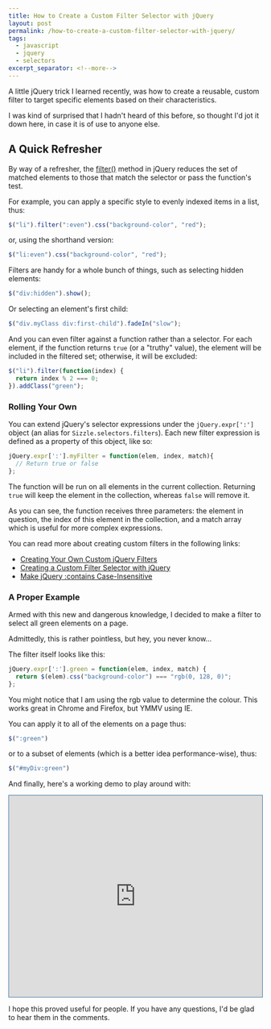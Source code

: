 ```yaml
---
title: How to Create a Custom Filter Selector with jQuery
layout: post
permalink: /how-to-create-a-custom-filter-selector-with-jquery/
tags:
  - javascript
  - jquery
  - selectors
excerpt_separator: <!--more-->
---
```


A little jQuery trick I learned recently, was how to create a reusable, custom filter to target specific elements based on their characteristics.

I was kind of surprised that I hadn't heard of this before, so thought I'd jot it down here, in case it is of use to anyone else.

<!--more-->

## A Quick Refresher

By way of a refresher, the [filter()](http://api.jquery.com/filter/ "jQuery API Documentation: .filter()") method in jQuery reduces the set of matched elements to those that match the selector or pass the function's test.

For example, you can apply a specific style to evenly indexed items in a list, thus:

```js
$("li").filter(":even").css("background-color", "red");
```

or, using the shorthand version:

```js
$("li:even").css("background-color", "red");
```

Filters are handy for a whole bunch of things, such as selecting hidden elements:

```js
$("div:hidden").show();
```

Or selecting an element's first child:

```js
$("div.myClass div:first-child").fadeIn("slow");
```

And you can even filter against a function rather than a selector. For each element, if the function returns `true` (or a "truthy" value), the element will be included in the filtered set; otherwise, it will be excluded:

```js
$("li").filter(function(index) {
  return index % 2 === 0;
}).addClass("green");
```

### Rolling Your Own

You can extend jQuery's selector expressions under the `jQuery.expr[':']` object (an alias for `Sizzle.selectors.filters`). Each new filter expression is defined as a property of this object, like so:

```js
jQuery.expr[':'].myFilter = function(elem, index, match){
  // Return true or false
};
```

The function will be run on all elements in the current collection. Returning `true` will keep the element in the collection, whereas `false` will remove it.

As you can see, the function receives three parameters: the element in question, the index of this element in the collection, and a match array which is useful for more complex expressions.

You can read more about creating custom filters in the following links:

-  [Creating Your Own Custom jQuery Filters](http://sampsonblog.com/279/creating-your-own-custom-jquery-filters "Jonathan Sampson - Creating Your Own Custom jQuery Filters")
-  [Creating a Custom Filter Selector with jQuery](http://answers.oreilly.com/topic/1055-creating-a-custom-filter-selector-with-jquery/ "An excerpt from the jQuery Cookbook")
-  [Make jQuery :contains Case-Insensitive](http://css-tricks.com/snippets/jquery/make-jquery-contains-case-insensitive/ "CSS-Tricks > Code Snippets > jQuery")

### A Proper Example

Armed with this new and dangerous knowledge, I decided to make a filter to select all green elements on a page.

Admittedly, this is rather pointless, but hey, you never know…

The filter itself looks like this:

```js
jQuery.expr[':'].green = function(elem, index, match) {
  return $(elem).css("background-color") === "rgb(0, 128, 0)";
};
```

You might notice that I am using the rgb value to determine the colour. This works great in Chrome and Firefox, but YMMV using IE.

You can apply it to all of the elements on a page thus:

```js
$(":green")
```

or to a subset of elements (which is a better idea performance-wise), thus:

```js
$("#myDiv:green")
```

And finally, here's a working demo to play around with:

<iframe style="width:100%; height:400px; border:solid #4173A0 1px;" src="http://jsfiddle.net/hibbard_eu/VcxNC/embedded/result,js,html,css/light/" frameborder="0"></iframe>

I hope this proved useful for people. If you have any questions, I'd be glad to hear them in the comments.
